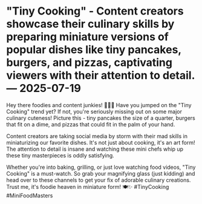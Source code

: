 # "Tiny Cooking" - Content creators showcase their culinary skills by preparing miniature versions of popular dishes like tiny pancakes, burgers, and pizzas, captivating viewers with their attention to detail. — 2025-07-19

Hey there foodies and content junkies! 🍔🍕🥞 Have you jumped on the "Tiny Cooking" trend yet? If not, you're seriously missing out on some major culinary cuteness! Picture this - tiny pancakes the size of a quarter, burgers that fit on a dime, and pizzas that could fit in the palm of your hand. 

Content creators are taking social media by storm with their mad skills in miniaturizing our favorite dishes. It's not just about cooking, it's an art form! The attention to detail is insane and watching these mini chefs whip up these tiny masterpieces is oddly satisfying. 

Whether you're into baking, grilling, or just love watching food videos, "Tiny Cooking" is a must-watch. So grab your magnifying glass (just kidding) and head over to these channels to get your fix of adorable culinary creations. Trust me, it's foodie heaven in miniature form! 🍽️✨ #TinyCooking #MiniFoodMasters